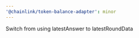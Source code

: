 ```yaml
---
'@chainlink/token-balance-adapter': minor
---
```


Switch from using latestAnswer to latestRoundData
